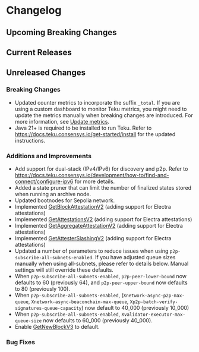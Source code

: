 # Changelog

## Upcoming Breaking Changes

## Current Releases

## Unreleased Changes

### Breaking Changes

- Updated counter metrics to incorporate the suffix `_total`. If you are using a custom dashboard to monitor Teku metrics, you might need to update the metrics manually when breaking changes are introduced. For more information, see [Update metrics](../../how-to/monitor/update-metrics.md).
- Java 21+ is required to be installed to run Teku. Refer to https://docs.teku.consensys.io/get-started/install for the updated instructions.

### Additions and Improvements
- Add support for dual-stack (IPv4/IPv6) for discovery and p2p. Refer to https://docs.teku.consensys.io/development/how-to/find-and-connect/configure-ipv6 for more details.
- Added a state pruner that can limit the number of finalized states stored when running an archive node.
- Updated bootnodes for Sepolia network.
- Implemented [GetBlockAttestationV2](https://ethereum.github.io/beacon-APIs/?urls.primaryName=dev#/Beacon/getBlockAttestationsV2) (adding support for Electra attestations)
- Implemented [GetAttestationsV2](https://ethereum.github.io/beacon-APIs/?urls.primaryName=dev#/Beacon/getPoolAttestationsV2) (adding support for Electra attestations)
- Implemented [GetAggregateAttestationV2](https://ethereum.github.io/beacon-APIs/?urls.primaryName=dev#/Validator/getAggregatedAttestationV2) (adding support for Electra attestations)
- Implemented [GetAttesterSlashingV2](https://ethereum.github.io/beacon-APIs/?urls.primaryName=dev#/Beacon/getPoolAttesterSlashingsV2) (adding support for Electra attestations)
- Updated a number of parameters to reduce issues when using `p2p-subscribe-all-subnets-enabled`. If you have adjusted queue sizes manually when using all-subnets, please refer to details below. Manual settings will still override these defaults.
- When `p2p-subscribe-all-subnets-enabled`, `p2p-peer-lower-bound` now defaults to 60 (previously 64), and `p2p-peer-upper-bound` now defaults to 80 (previously 100).
- When `p2p-subscribe-all-subnets-enabled`,  (`Xnetwork-async-p2p-max-queue`, `Xnetwork-async-beaconchain-max-queue`, `Xp2p-batch-verify-signatures-queue-capacity`)  now default to 40_000 (previously 10_000)
- When `p2p-subscribe-all-subnets-enabled`,  `Xvalidator-executor-max-queue-size`  now defaults to 60_000 (previously 40_000).
- Enable [GetNewBlockV3](https://ethereum.github.io/beacon-APIs/?urls.primaryName=dev#/ValidatorRequiredApi/produceBlockV3) to default.  

### Bug Fixes
